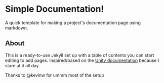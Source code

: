 # Simple Documentation!
A quick template for making a project's documentation page using markdown.

## About

This is a ready-to-use Jekyll set up with a table of contents you can start editing to add pages.
Inspired/based on the [Unity documentation](https://docs.unity3d.com/) because I stare at it all day.


Thanks to @kevinw for ummm most of the setup
